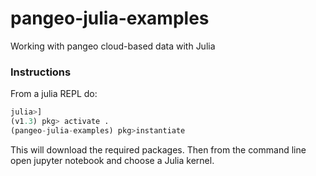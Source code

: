 # pangeo-julia-examples
Working with pangeo cloud-based data with Julia

### Instructions

From a julia REPL do:

```julia
julia>]
(v1.3) pkg> activate .
(pangeo-julia-examples) pkg>instantiate
```

This will download the required packages. Then from the command line open jupyter notebook and choose a Julia kernel.
